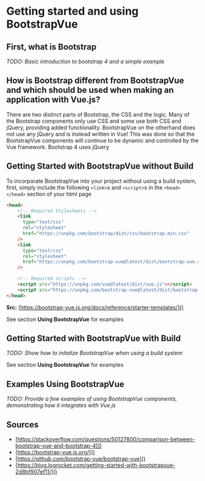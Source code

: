 # Getting started and using BootstrapVue

## First, what is Bootstrap
*TODO: Basic introduction to bootstrap 4 and a simple example*


## How is Bootstrap different from BootstrapVue and which should be used when making an application with Vue.js?
There are two distinct parts of Bootstrap, the CSS and the logic. Many of the Bootstrap components only use CSS and some use both CSS and jQuery, providing added functionality.
BootstrapVue on the otherhand does not use any jQuery and is instead written in Vue! This was done so that the BootstrapVue components will continue to be dynamic and controlled by the Vue framework.
Bootstrap 4 uses jQuery 


## Getting Started with BootstrapVue without Build
To incorporate BootstrapVue into your project without using a build system, first, simply include the following `<link>`s and `<script>`s in the ` <head></head> ` section of your html page


```html 
<head>
    <!-- Required Stylesheets -->
    <link
      type="text/css"
      rel="stylesheet"
      href="https://unpkg.com/bootstrap/dist/css/bootstrap.min.css"
    />
    <link
      type="text/css"
      rel="stylesheet"
      href="https://unpkg.com/bootstrap-vue@latest/dist/bootstrap-vue.css"
    />

    <!-- Required scripts -->
    <script src="https://unpkg.com/vue@latest/dist/vue.js"></script>
    <script src="https://unpkg.com/bootstrap-vue@latest/dist/bootstrap-vue.js"></script>
</head>
```
**Src:** [https://bootstrap-vue.js.org/docs/reference/starter-templates/]()

See section **Using BootstrapVue** for examples

## Getting Started with BootstrapVue with Build

*TODO: Show how to initalize BootstrapVue when using a build system*

See section **Using BootstrapVue** for examples

## Examples Using BootstrapVue

*TODO: Provide a few examples of using BootstrapVue components, demonstrating how it integrates with Vue.js*



## Sources
* [https://stackoverflow.com/questions/50127800/comparison-between-bootstrap-vue-and-bootstrap-4]()
* [https://bootstrap-vue.js.org/]()
* [https://github.com/bootstrap-vue/bootstrap-vue]()
* [https://blog.logrocket.com/getting-started-with-bootstrapvue-2d8bf907ef11/]()



